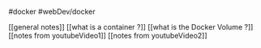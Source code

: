 #docker #webDev/docker

[[general notes]]
[[what is a container ?]]
[[what is the Docker Volume ?]]
[[notes from youtubeVideo1]]
[[notes from youtubeVideo2]]















